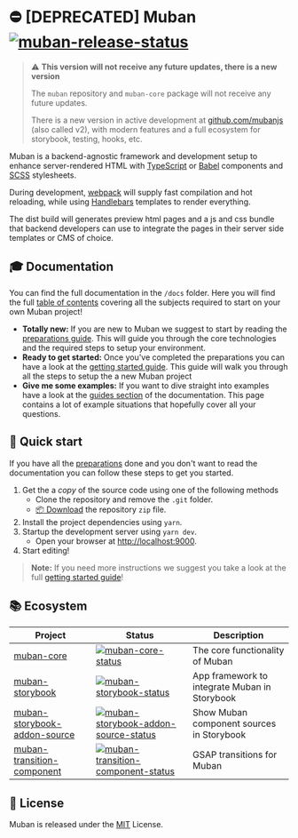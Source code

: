 # :no_entry: [DEPRECATED] Muban [![muban-release-status]][muban-release]

> :warning: **This version will not receive any future updates, there is a new version**
>
> The `muban` repository and `muban-core` package will not receive any future updates.
> 
> There is a new version in active development at [github.com/mubanjs](https://github.com/mubanjs)
> (also called v2), with modern features and a full ecosystem for storybook, testing, hooks, etc.

Muban is a backend-agnostic framework and development setup to enhance server-rendered HTML with
[TypeScript](https://www.typescriptlang.org/) or [Babel](https://babeljs.io/) components and
[SCSS](http://sass-lang.com/) stylesheets.

During development, [webpack](https://webpack.js.org/) will supply fast compilation and hot
reloading, while using [Handlebars](http://handlebarsjs.com/) templates to render everything.

The dist build will generates preview html pages and a js and css bundle that backend developers can
use to integrate the pages in their server side templates or CMS of choice.

## 🎓 Documentation

You can find the full documentation in the `/docs` folder. Here you will find the full
[table of contents](./docs/) covering all the subjects required to start on your own Muban project!

- **Totally new:** If you are new to Muban we suggest to start by reading the
  [preparations guide](./docs/02-setup-guide.md#preparations). This will guide you through the core
  technologies and the required steps to setup your environment.
- **Ready to get started:** Once you've completed the preparations you can have a look at the
  [getting started guide](./docs/02-setup-guide.md#getting-started). This guide will walk you
  through all the steps to setup the a new Muban project
- **Give me some examples:** If you want to dive straight into examples have a look at the
  [guides section](./docs/13-guides.md) of the documentation. This page contains a lot of example
  situations that hopefully cover all your questions.

## 🚀 Quick start

If you have all the [preparations](./docs/02-setup-guide.md#preparations) done and you don't want to
read the documentation you can follow these steps to get you started.

1. Get the a _copy_ of the source code using one of the following methods
   - Clone the repository and remove the `.git` folder.
   - [📦 Download](https://github.com/mediamonks/muban/archive/master.zip) the repository `zip`
     file.
2. Install the project dependencies using `yarn`.
3. Startup the development server using `yarn dev`.
   - Open your browser at [http://localhost:9000](http://localhost:9000).
4. Start editing!

> **Note:** If you need more instructions we suggest you take a look at the full
> [getting started guide](./docs/02-setup-guide.md#getting-started)!

## 📚 Ecosystem

| Project                      | Status                                                                     | Description                     |
| ---------------------------- | -------------------------------------------------------------------------- | ------------------------------- |
| [muban-core]                 | [![muban-core-status]][muban-core-package]                                 | The core functionality of Muban |
| [muban-storybook]            | [![muban-storybook-status]][muban-storybook-package]                       | App framework to integrate Muban in Storybook |
| [muban-storybook-addon-source] | [![muban-storybook-addon-source-status]][muban-storybook-addon-source-package]  | Show Muban component sources in Storybook |
| [muban-transition-component] | [![muban-transition-component-status]][muban-transition-component-package] | GSAP transitions for Muban      |

## 📝 License

Muban is released under the [MIT](http://opensource.org/licenses/MIT) License.

[muban-release]: https://github.com/mediamonks/muban/releases
[muban-release-status]: https://img.shields.io/github/release/mediamonks/muban.svg?colorB=41a6ff
[muban-core]: https://github.com/mediamonks/muban-core
[muban-core-status]: https://img.shields.io/npm/v/muban-core.svg?colorB=41a6ff
[muban-core-package]: https://npmjs.com/package/muban-core
[muban-storybook]: https://github.com/mediamonks/muban-storybook/tree/master/packages/muban-storybook
[muban-storybook-status]: https://img.shields.io/npm/v/@muban/storybook.svg?colorB=41a6ff
[muban-storybook-package]: https://www.npmjs.com/package/@muban/storybook
[muban-storybook-addon-source]: https://github.com/mediamonks/muban-storybook/tree/master/packages/muban-storybook-addon-source
[muban-storybook-addon-source-status]: https://img.shields.io/npm/v/@muban/storybook-addon-source.svg?colorB=41a6ff
[muban-storybook-addon-source-package]: https://www.npmjs.com/package/@muban/storybook-addon-source
[muban-transition-component]: https://github.com/riccoarntz/muban-transition-component
[muban-transition-component-status]:
  https://img.shields.io/npm/v/muban-transition-component.svg?colorB=41a6ff
[muban-transition-component-package]: https://npmjs.com/package/muban-transition-component
